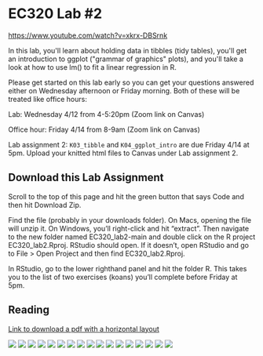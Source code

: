 # EC320 Lab #2

https://www.youtube.com/watch?v=xkrx-DBSrnk

In this lab, you'll learn about holding data in tibbles (tidy tables), you'll get an introduction to ggplot ("grammar of graphics" plots), and you'll take a look at how to use lm() to fit a linear regression in R.

Please get started on this lab early so you can get your questions answered either on Wednesday afternoon or Friday morning. Both of these will be treated like office hours:

Lab: Wednesday 4/12 from 4-5:20pm (Zoom link on Canvas)
 
Office hour: Friday 4/14 from 8-9am (Zoom link on Canvas)

Lab assignment 2: `K03_tibble` and `K04_ggplot_intro` are due Friday 4/14 at 5pm. Upload your knitted html files to Canvas under Lab assignment 2.

## Download this Lab Assignment

Scroll to the top of this page and hit the green button that says Code and then hit Download Zip.

Find the file (probably in your downloads folder). On Macs, opening the file will unzip it. On Windows, you’ll right-click and hit “extract”. Then navigate to the new folder named EC320_lab2-main and double click on the R project EC320_lab2.Rproj. RStudio should open. If it doesn’t, open RStudio and go to File > Open Project and then find EC320_lab2.Rproj.

In RStudio, go to the lower righthand panel and hit the folder R. This takes you to the list of two exercises (koans) you’ll complete before Friday at 5pm.

## Reading

[Link to download a pdf with a horizontal layout](https://github.com/cobriant/tidyverse_illustrated/raw/main/Tidyverse.pdf)

![](https://github.com/cobriant/tidyverse_illustrated/blob/main/Learning%20the%20Tidyverse-11.jpg)
![](https://github.com/cobriant/tidyverse_illustrated/blob/main/Learning%20the%20Tidyverse-12.jpg)
![](https://github.com/cobriant/tidyverse_illustrated/blob/main/Learning%20the%20Tidyverse-13.jpg)
![](https://github.com/cobriant/tidyverse_illustrated/blob/main/Learning%20the%20Tidyverse-15.jpg)
![](https://github.com/cobriant/tidyverse_illustrated/blob/main/Learning%20the%20Tidyverse-16.jpg)
![](https://github.com/cobriant/tidyverse_illustrated/blob/main/Learning%20the%20Tidyverse-17.jpg)
![](https://github.com/cobriant/tidyverse_illustrated/blob/main/Learning%20the%20Tidyverse-18.jpg)
![](https://github.com/cobriant/tidyverse_illustrated/blob/main/Learning%20the%20Tidyverse-19.jpg)
![](https://github.com/cobriant/tidyverse_illustrated/blob/main/Learning%20the%20Tidyverse-20.jpg)
![](https://github.com/cobriant/tidyverse_illustrated/blob/main/Learning%20the%20Tidyverse-21.jpg)
![](https://github.com/cobriant/tidyverse_illustrated/blob/main/Learning%20the%20Tidyverse-22.jpg)
![](https://github.com/cobriant/tidyverse_illustrated/blob/main/Learning%20the%20Tidyverse-23.jpg)
![](https://github.com/cobriant/tidyverse_illustrated/blob/main/Learning%20the%20Tidyverse-24.jpg)
![](https://github.com/cobriant/tidyverse_illustrated/blob/main/Learning%20the%20Tidyverse-25.jpg)
![](https://github.com/cobriant/tidyverse_illustrated/blob/main/Learning%20the%20Tidyverse-26.jpg)
![](https://github.com/cobriant/tidyverse_illustrated/blob/main/Learning%20the%20Tidyverse-27.jpg)
![](https://github.com/cobriant/tidyverse_illustrated/blob/main/Learning%20the%20Tidyverse-28.jpg)
